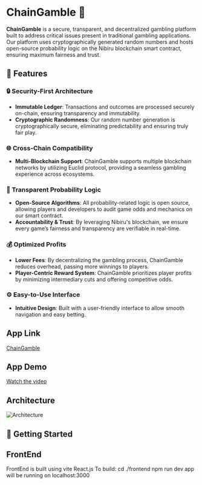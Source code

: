 # ChainGamble 🎲

**ChainGamble** is a secure, transparent, and decentralized gambling platform built to address critical issues present in traditional gambling applications. Our platform uses cryptographically generated random numbers and hosts open-source probability logic on the Nibiru blockchain smart contract, ensuring maximum fairness and trust.

## 🌟 Features

### 🔒 Security-First Architecture

- **Immutable Ledger**: Transactions and outcomes are processed securely on-chain, ensuring transparency and immutability.
- **Cryptographic Randomness**: Our random number generation is cryptographically secure, eliminating predictability and ensuring truly fair play.

### 🌐 Cross-Chain Compatibility

- **Multi-Blockchain Support**: ChainGamble supports multiple blockchain networks by utilizing Euclid protocol, providing a seamless gambling experience across ecosystems.

### 🎯 Transparent Probability Logic

- **Open-Source Algorithms**: All probability-related logic is open source, allowing players and developers to audit game odds and mechanics on our smart contract.
- **Accountability & Trust**: By leveraging Nibiru's blockchain, we ensure every game’s fairness and transparency are verifiable in real-time.

### 💰 Optimized Profits

- **Lower Fees**: By decentralizing the gambling process, ChainGamble reduces overhead, passing more winnings to players.
- **Player-Centric Reward System**: ChainGamble prioritizes player profits by minimizing intermediary cuts and offering competitive odds.

### ⚙️ Easy-to-Use Interface

- **Intuitive Design**: Built with a user-friendly interface to allow smooth navigation and easy betting.

## App Link
[ChainGamble](https://euclid-hackathon-885zf3fmm-kaneki003s-projects.vercel.app/)

## App Demo

[Watch the video](demo.mp4)

## Architecture

![Architecture](image.png)

## 🚀 Getting Started

## FrontEnd

FrontEnd is built using vite React.js
To build:
cd ./frontend
npm run dev
app will be running on localhost:3000
